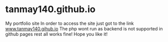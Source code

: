 # tanmay140.github.io
My portfolio site
In order to access the site just got to the link www.tanmay140.gihub.io
The php wont run as backend is not supported in github pages rest all works fine!
Hope you like it!
